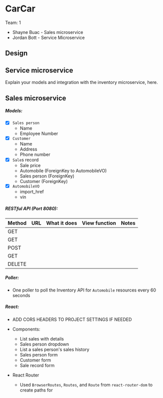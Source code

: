 # CarCar

Team: 1

* Shayne Buac - Sales microservice
* Jordan Bott - Service Microservice

## Design

## Service microservice

Explain your models and integration with the inventory
microservice, here.

## Sales microservice

##### Models:

- [x] `Sales person`
  - Name
  - Employee Number
- [x] `Customer`
  - Name
  - Address
  - Phone number
- [x] `Sale`s record
  - Sale price
  - Automobile (ForeignKey to AutomobileVO)
  - Sales person (ForeignKey)
  - Customer (ForeignKey)
- [x] `AutomobileVO`
  - import_href
  - vin

##### RESTful API (Port 8080):

| Method | URL | What it does | View function | Notes |
| ------ | ------ | ------ | ------ | ------ |
| GET |  | | | |
| GET |  | | |  |
| POST |  |  |  |
| GET |  | |  |
| DELETE |  |  |  |

##### Poller:
- One poller to poll the Inventory API for `Automobile` resources every 60 seconds

##### React:
- ADD CORS HEADERS TO PROJECT SETTINGS IF NEEDED
- Components:
  - List sales with details
  - Sales person dropdown
  - List a sales person's sales history
  - Sales person form
  - Customer form
  - Sale record form

- React Router
  - Used `BrowserRoutes`, `Routes`, and `Route` from  `react-router-dom` to create paths for
